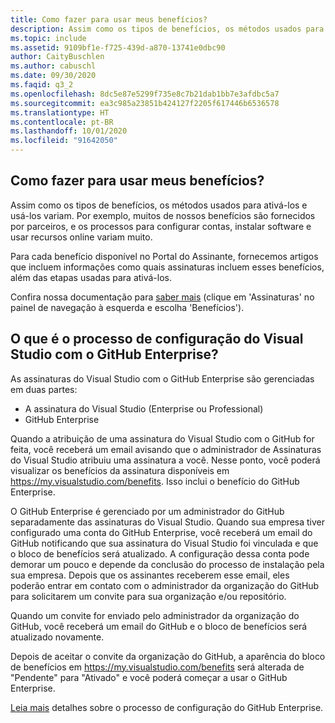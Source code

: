 ```yaml
---
title: Como fazer para usar meus benefícios?
description: Assim como os tipos de benefícios, os métodos usados para ativá-los e usá-los variam. Por exemplo, muitos de nossos benefícios são fornecidos por...
ms.topic: include
ms.assetid: 9109bf1e-f725-439d-a870-13741e0dbc90
author: CaityBuschlen
ms.author: cabuschl
ms.date: 09/30/2020
ms.faqid: q3_2
ms.openlocfilehash: 8dc5e87e5299f735e8c7b21dab1bb7e3afdbc5a7
ms.sourcegitcommit: ea3c985a23851b424127f2205f617446b6536578
ms.translationtype: HT
ms.contentlocale: pt-BR
ms.lasthandoff: 10/01/2020
ms.locfileid: "91642050"
---
```

## <a name="how-do-i-use-my-benefits"></a>Como fazer para usar meus benefícios?

Assim como os tipos de benefícios, os métodos usados para ativá-los e usá-los variam. Por exemplo, muitos de nossos benefícios são fornecidos por parceiros, e os processos para configurar contas, instalar software e usar recursos online variam muito.

Para cada benefício disponível no Portal do Assinante, fornecemos artigos que incluem informações como quais assinaturas incluem esses benefícios, além das etapas usadas para ativá-los.

Confira nossa documentação para [saber mais](https://docs.microsoft.com/visualstudio/subscriptions/whats-new-in-subscriptions) (clique em 'Assinaturas' no painel de navegação à esquerda e escolha 'Benefícios').

## <a name="what-is-the-visual-studio-with-github-enterprise-setup-process"></a>O que é o processo de configuração do Visual Studio com o GitHub Enterprise? 

As assinaturas do Visual Studio com o GitHub Enterprise são gerenciadas em duas partes:  
- A assinatura do Visual Studio (Enterprise ou Professional)  
- GitHub Enterprise  

Quando a atribuição de uma assinatura do Visual Studio com o GitHub for feita, você receberá um email avisando que o administrador de Assinaturas do Visual Studio atribuiu uma assinatura a você. Nesse ponto, você poderá visualizar os benefícios da assinatura disponíveis em <https://my.visualstudio.com/benefits>. Isso inclui o benefício do GitHub Enterprise. 

O GitHub Enterprise é gerenciado por um administrador do GitHub separadamente das assinaturas do Visual Studio. Quando sua empresa tiver configurado uma conta do GitHub Enterprise, você receberá um email do GitHub notificando que sua assinatura do Visual Studio foi vinculada e que o bloco de benefícios será atualizado. A configuração dessa conta pode demorar um pouco e depende da conclusão do processo de instalação pela sua empresa. Depois que os assinantes receberem esse email, eles poderão entrar em contato com o administrador da organização do GitHub para solicitarem um convite para sua organização e/ou repositório. 

Quando um convite for enviado pelo administrador da organização do GitHub, você receberá um email do GitHub e o bloco de benefícios será atualizado novamente. 

Depois de aceitar o convite da organização do GitHub, a aparência do bloco de benefícios em <https://my.visualstudio.com/benefits> será alterada de "Pendente" para "Ativado" e você poderá começar a usar o GitHub Enterprise. 

[Leia mais](https://docs.microsoft.com/visualstudio/subscriptions/access-github.md) detalhes sobre o processo de configuração do GitHub Enterprise. 